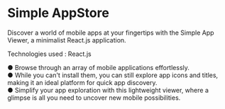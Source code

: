 # Simple AppStore

Discover a world of mobile apps at your fingertips with the Simple App Viewer, a minimalist React.js application.

Technologies used : React.js

● Browse through an array of mobile applications effortlessly.                               
● While you can't install them, you can still explore app icons and titles, making it an ideal platform for quick app discovery.                                
● Simplify your app exploration with this lightweight viewer, where a glimpse is all you need to uncover new mobile possibilities.
